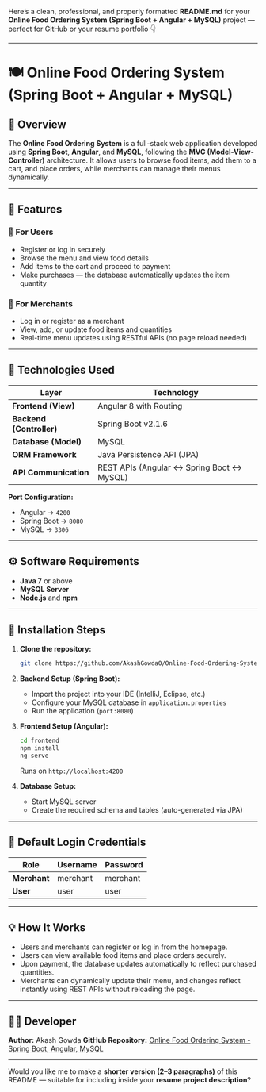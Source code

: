 Here’s a clean, professional, and properly formatted **README.md** for your
**Online Food Ordering System (Spring Boot + Angular + MySQL)** project — perfect for GitHub or your resume portfolio 👇

---

# 🍽️ Online Food Ordering System (Spring Boot + Angular + MySQL)

## 🧠 Overview

The **Online Food Ordering System** is a full-stack web application developed using **Spring Boot**, **Angular**, and **MySQL**, following the **MVC (Model-View-Controller)** architecture.
It allows users to browse food items, add them to a cart, and place orders, while merchants can manage their menus dynamically.

---

## 🚀 Features

### 👤 For Users

* Register or log in securely
* Browse the menu and view food details
* Add items to the cart and proceed to payment
* Make purchases — the database automatically updates the item quantity

### 🛒 For Merchants

* Log in or register as a merchant
* View, add, or update food items and quantities
* Real-time menu updates using RESTful APIs (no page reload needed)

---

## 🧩 Technologies Used

| Layer                    | Technology                                |
| ------------------------ | ----------------------------------------- |
| **Frontend (View)**      | Angular 8 with Routing                    |
| **Backend (Controller)** | Spring Boot v2.1.6                        |
| **Database (Model)**     | MySQL                                     |
| **ORM Framework**        | Java Persistence API (JPA)                |
| **API Communication**    | REST APIs (Angular ↔ Spring Boot ↔ MySQL) |

**Port Configuration:**

* Angular → `4200`
* Spring Boot → `8080`
* MySQL → `3306`

---

## ⚙️ Software Requirements

* **Java 7** or above
* **MySQL Server**
* **Node.js** and **npm**

---

## 🧾 Installation Steps

1. **Clone the repository:**

   ```bash
   git clone https://github.com/AkashGowda0/Online-Food-Ordering-System-Spring-Boot-Angular-MySQL.git
   ```

2. **Backend Setup (Spring Boot):**

   * Import the project into your IDE (IntelliJ, Eclipse, etc.)
   * Configure your MySQL database in `application.properties`
   * Run the application (`port:8080`)

3. **Frontend Setup (Angular):**

   ```bash
   cd frontend
   npm install
   ng serve
   ```

   Runs on `http://localhost:4200`

4. **Database Setup:**

   * Start MySQL server
   * Create the required schema and tables (auto-generated via JPA)

---

## 🔐 Default Login Credentials

| Role         | Username | Password |
| ------------ | -------- | -------- |
| **Merchant** | merchant | merchant |
| **User**     | user     | user     |

---

## 💡 How It Works

* Users and merchants can register or log in from the homepage.
* Users can view available food items and place orders securely.
* Upon payment, the database updates automatically to reflect purchased quantities.
* Merchants can dynamically update their menu, and changes reflect instantly using REST APIs without reloading the page.

---

## 🧑‍💻 Developer

**Author:** Akash Gowda
**GitHub Repository:** [Online Food Ordering System - Spring Boot, Angular, MySQL](https://github.com/AkashGowda0/Online-Food-Ordering-System-Spring-Boot-Angular-MySQL)

---

Would you like me to make a **shorter version (2–3 paragraphs)** of this README — suitable for including inside your **resume project description**?
